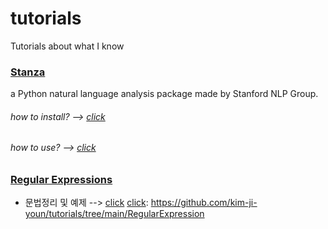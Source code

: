 # tutorials
Tutorials about what I know

### [Stanza]
[Stanza]: https://github.com/kim-ji-youn/tutorials/blob/main/stanza

a Python natural language analysis package made by Stanford NLP Group.
###### how to install? --> [click]
[click]: https://github.com/kim-ji-youn/tutorials/blob/main/stanza/Stanza.pdf

###### how to use? --> [click]
[click]: https://github.com/kim-ji-youn/tutorials/blob/main/stanza/stanza_tutorial.ipynb

### [Regular Expressions]
[Regular Expressions]: https://ko.wikipedia.org/wiki/%EC%A0%95%EA%B7%9C_%ED%91%9C%ED%98%84%EC%8B%9D


* 문법정리 및 예제 --> [click]
[click]: https://github.com/kim-ji-youn/tutorials/tree/main/RegularExpression
